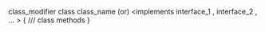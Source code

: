 class_modifier class class_name 
<extends superclass_name> (or) <implements interface_1 , interface_2 , ... >
{
   /// class methods
}